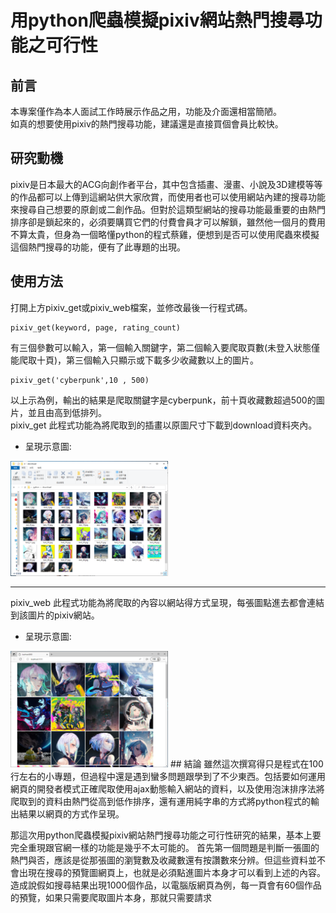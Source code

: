 # 用python爬蟲模擬pixiv網站熱門搜尋功能之可行性
## 前言
本專案僅作為本人面試工作時展示作品之用，功能及介面還相當簡陋。  
如真的想要使用pixiv的熱門搜尋功能，建議還是直接買個會員比較快。
## 研究動機
pixiv是日本最大的ACG向創作者平台，其中包含插畫、漫畫、小說及3D建模等等的作品都可以上傳到這網站供大家欣賞，而使用者也可以使用網站內建的搜尋功能來搜尋自己想要的原創或二創作品。但對於這類型網站的搜尋功能最重要的由熱門排序卻是鎖起來的，必須要購買它們的付費會員才可以解鎖，雖然他一個月的費用不算太貴，但身為一個略懂python的程式蔡雞，便想到是否可以使用爬蟲來模擬這個熱門搜尋的功能，便有了此專題的出現。
## 使用方法
打開上方pixiv_get或pixiv_web檔案，並修改最後一行程式碼。  
``` python3 
pixiv_get(keyword, page, rating_count)
```  
有三個參數可以輸入，第一個輸入關鍵字，第二個輸入要爬取頁數(未登入狀態僅能爬取十頁)，第三個輸入只顯示或下載多少收藏數以上的圖片。  
``` python3 
pixiv_get('cyberpunk',10 , 500)
```  
以上示為例，輸出的結果是爬取關鍵字是cyberpunk，前十頁收藏數超過500的圖片，並且由高到低排列。  
pixiv_get 此程式功能為將爬取到的插畫以原圖尺寸下載到download資料夾內。  
* 呈現示意圖:
<img src="img/image_2.PNG" width="50%">
  
***
pixiv_web 此程式功能為將爬取的內容以網站得方式呈現，每張圖點進去都會連結到該圖片的pixiv網站。  
* 呈現示意圖:
<img src="img/image.PNG" width="50%">
## 結論
雖然這次撰寫得只是程式在100行左右的小專題，但過程中還是遇到蠻多問題跟學到了不少東西。包括要如何運用網頁的開發者模式正確爬取使用ajax動態輸入網站的資料，以及使用泡沫排序法將爬取到的資料由熱門從高到低作排序，還有運用純字串的方式將python程式的輸出結果以網頁的方式作呈現。

那這次用python爬蟲模擬pixiv網站熱門搜尋功能之可行性研究的結果，基本上要完全重現跟官網一樣的功能是幾乎不太可能的。
首先第一個問題是判斷一張圖的熱門與否，應該是從那張圖的瀏覽數及收藏數還有按讚數來分辨。但這些資料並不會出現在搜尋的預覽圖網頁上，也就是必須點進圖片本身才可以看到上述的內容。造成說假如搜尋結果出現1000個作品，以電腦版網頁為例，每一頁會有60個作品的預覽，如果只需要爬取圖片本身，那就只需要請求

